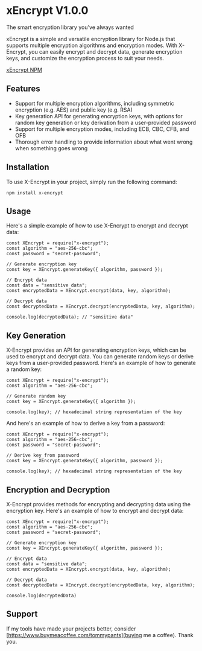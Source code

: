 # xEncrypt V1.0.0

The smart encryption library you've always wanted

xEncrypt is a simple and versatile encryption library for Node.js that supports multiple encryption algorithms and encryption modes. With X-Encrypt, you can easily encrypt and decrypt data, generate encryption keys, and customize the encryption process to suit your needs.

[xEncrypt NPM](https://www.npmjs.com/package/x-encrypt)


## Features
- Support for multiple encryption algorithms, including symmetric encryption (e.g. AES) and public key (e.g. RSA)
- Key generation API for generating encryption keys, with options for random key generation or key derivation from a user-provided password
- Support for multiple encryption modes, including ECB, CBC, CFB, and OFB
- Thorough error handling to provide information about what went wrong when something goes wrong

## Installation
To use X-Encrypt in your project, simply run the following command:

```
npm install x-encrypt
```

## Usage
Here's a simple example of how to use X-Encrypt to encrypt and decrypt data:

```
const XEncrypt = require("x-encrypt");
const algorithm = "aes-256-cbc";
const password = "secret-password";

// Generate encryption key
const key = XEncrypt.generateKey({ algorithm, password });

// Encrypt data
const data = "sensitive data";
const encryptedData = XEncrypt.encrypt(data, key, algorithm);

// Decrypt data
const decryptedData = XEncrypt.decrypt(encryptedData, key, algorithm);

console.log(decryptedData); // "sensitive data"
```

## Key Generation
X-Encrypt provides an API for generating encryption keys, which can be used to encrypt and decrypt data. You can generate random keys or derive keys from a user-provided password. Here's an example of how to generate a random key:

```
const XEncrypt = require("x-encrypt");
const algorithm = "aes-256-cbc";

// Generate random key
const key = XEncrypt.generateKey({ algorithm });

console.log(key); // hexadecimal string representation of the key
```

And here's an example of how to derive a key from a password:

```
const XEncrypt = require("x-encrypt");
const algorithm = "aes-256-cbc";
const password = "secret-password";

// Derive key from password
const key = XEncrypt.generateKey({ algorithm, password });

console.log(key); // hexadecimal string representation of the key
```

## Encryption and Decryption
X-Encrypt provides methods for encrypting and decrypting data using the encryption key. Here's an example of how to encrypt and decrypt data:

```
const XEncrypt = require("x-encrypt");
const algorithm = "aes-256-cbc";
const password = "secret-password";

// Generate encryption key
const key = XEncrypt.generateKey({ algorithm, password });

// Encrypt data
const data = "sensitive data";
const encryptedData = XEncrypt.encrypt(data, key, algorithm);

// Decrypt data
const decryptedData = XEncrypt.decrypt(encryptedData, key, algorithm);

console.log(decryptedData)
```

## Support
If my tools have made your projects better, consider [https://www.buymeacoffee.com/tommypants](buying me a coffee). Thank you.